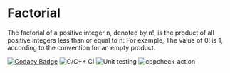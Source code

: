 # Factorial
The factorial of a positive integer n, denoted by n!, is the product of all positive integers less than or equal to n: For example, The value of 0! is 1, according to the convention for an empty product.

[![Codacy Badge](https://app.codacy.com/project/badge/Grade/197c10f38aae4f7ea58120beabc52695)](https://www.codacy.com/manual/stepin104794/Factorial?utm_source=github.com&amp;utm_medium=referral&amp;utm_content=stepin104794/Factorial&amp;utm_campaign=Badge_Grade) 
![C/C++ CI](https://github.com/stepin104794/Factorial/workflows/C/C++%20CI/badge.svg?branch=master)
![Unit testing](https://github.com/stepin104794/Factorial/workflows/Unit%20testing/badge.svg?branch=master)
![cppcheck-action](https://github.com/stepin104794/Factorial/workflows/cppcheck-action/badge.svg)
